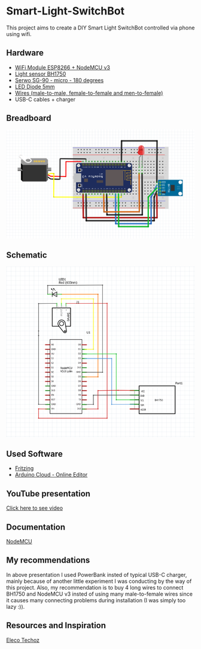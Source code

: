 # Smart-Light-SwitchBot
This project aims to create a DIY Smart Light SwitchBot controlled via phone using wifi.

## Hardware
- <a href="https://botland.com.pl/moduly-wifi-esp8266/8241-modul-wifi-esp8266-nodemcu-v3-5904422300630.html">WiFi Module ESP8266 + NodeMCU v3</a>
- <a href="https://botland.com.pl/czujniki-swiatla-i-koloru/2024-czujnik-natezenia-swiatla-bh1750-5904422373283.html">Light sensor BH1750</a>
- <a href="https://botland.com.pl/serwa-typu-micro/13128-serwo-sg-90-micro-180-5904422350338.html">Serwo SG-90 - micro - 180 degrees</a>
- <a href="https://botland.com.pl/diody-led/13606-dioda-led-5mm-zolta-10szt-5903351244244.html">LED Diode 5mm</a>
- <a href="[https://botland.com.pl/szukaj?s=przewody](https://botland.com.pl/przewody-polaczeniowe/19946-zestaw-przewodow-polaczeniowych-justpi-20cm-3x40szt-m-m-z-z-m-z-120szt-5904422328702.html)">Wires (male-to-male, female-to-female and men-to-female)</a>
- USB-C cables + charger

## Breadboard
![Breadboard](Breadboard.png)


## Schematic
![Schematic](Schematic.png)


## Used Software
- <a href="https://fritzing.org/">Fritzing</a>
- <a href="https://cloud.arduino.cc/">Arduino Cloud - Online Editor</a>

## YouTube presentation
<a href="https://youtube.com/shorts/5B9hfxMmvcQ?feature=share3">Click here to see video</a>

## Documentation
<a href="https://nodemcu.readthedocs.io/en/release/">NodeMCU</a>

## My recommendations
In above presentation I used PowerBank insted of typical USB-C charger, mainly because of another little experiment I was conducting by the way of this project. Also, my recommendation is to buy 4 long wires to connect BH1750 and NodeMCU v3 insted of using many male-to-female wires since it causes many connecting problems during installation (I was simply too lazy :)).

## Resources and Inspiration
<a href="https://electechoz.blogspot.com/2022/01/esp8266-webserver-controller-servo-motor.html">Eleco Techoz</a>
